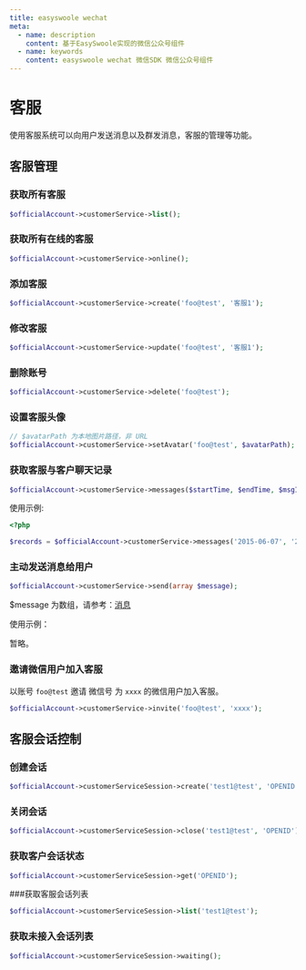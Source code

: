 ```yaml
---
title: easyswoole wechat
meta:
  - name: description
    content: 基于EasySwoole实现的微信公众号组件
  - name: keywords
    content: easyswoole wechat 微信SDK 微信公众号组件
---
```


# 客服

使用客服系统可以向用户发送消息以及群发消息，客服的管理等功能。

## 客服管理

### 获取所有客服

```php
$officialAccount->customerService->list();
```

### 获取所有在线的客服

```php
$officialAccount->customerService->online();
```

### 添加客服

```php
$officialAccount->customerService->create('foo@test', '客服1');
```

### 修改客服

```php
$officialAccount->customerService->update('foo@test', '客服1');
```

### 删除账号

```php
$officialAccount->customerService->delete('foo@test');
```

### 设置客服头像

```php
// $avatarPath 为本地图片路径，非 URL
$officialAccount->customerService->setAvatar('foo@test', $avatarPath);
```

### 获取客服与客户聊天记录

```php
$officialAccount->customerService->messages($startTime, $endTime, $msgId = 1, $number = 10000);
```

使用示例:

```php
<?php

$records = $officialAccount->customerService->messages('2015-06-07', '2015-06-21', 1, 20000);
```

### 主动发送消息给用户

```php
$officialAccount->customerService->send(array $message);
```

$message 为数组，请参考：[消息](/Components/WeChat2.x/officialAccount/messages.md)

使用示例：

暂略。

### 邀请微信用户加入客服

以账号 `foo@test` 邀请 微信号 为 `xxxx` 的微信用户加入客服。

```php
$officialAccount->customerService->invite('foo@test', 'xxxx');
```

## 客服会话控制

### 创建会话

```php
$officialAccount->customerServiceSession->create('test1@test', 'OPENID');
```

### 关闭会话

```php
$officialAccount->customerServiceSession->close('test1@test', 'OPENID');
```

### 获取客户会话状态

```php
$officialAccount->customerServiceSession->get('OPENID');
```

###获取客服会话列表

```php
$officialAccount->customerServiceSession->list('test1@test');
```

### 获取未接入会话列表

```php
$officialAccount->customerServiceSession->waiting();
```